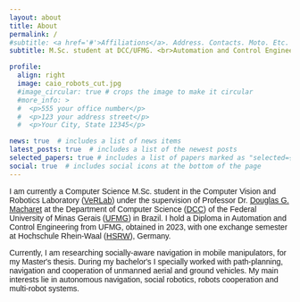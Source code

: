```yaml
---
layout: about
title: About
permalink: /
#subtitle: <a href='#'>Affiliations</a>. Address. Contacts. Moto. Etc.
subtitle: M.Sc. student at DCC/UFMG. <br>Automation and Control Engineer. 

profile:
  align: right
  image: caio_robots_cut.jpg
  #image_circular: true # crops the image to make it circular
  #more_info: >
  #  <p>555 your office number</p>
  #  <p>123 your address street</p>
  #  <p>Your City, State 12345</p>

news: true  # includes a list of news items
latest_posts: true  # includes a list of the newest posts
selected_papers: true # includes a list of papers marked as "selected={true}"
social: true  # includes social icons at the bottom of the page
---
```


<span style="font-family: 'Your Font', sans-serif;">I am currently a Computer Science M.Sc. student in the Computer Vision and Robotics Laboratory ([VeRLab](https://www.verlab.dcc.ufmg.br/)) under the supervision of Professor Dr. [Douglas G. Macharet](https://homepages.dcc.ufmg.br/~doug/site/en/) at the Department of Computer Science ([DCC](https://www.dcc.ufmg.br/)) of the Federal University of Minas Gerais ([UFMG](https://ufmg.br/)) in Brazil. I hold a Diploma in Automation and Control Engineering from UFMG, obtained in 2023, with one exchange semester at
Hochschule Rhein-Waal ([HSRW](https://www.hochschule-rhein-waal.de/en)), Germany.</span>

<span style="font-family: 'Your Font', sans-serif;">Currently, I am researching socially-aware navigation in mobile manipulators, for my Master's thesis. During my bachelor's I specially worked with path-planning, navigation and cooperation of unmanned aerial and ground vehicles. My main interests lie in autonomous navigation, social robotics, robots cooperation and multi-robot systems.</span>


<!-- 
<style>
  p {
    letter-spacing: 2px; /* Adjust the letter spacing */
    word-spacing: 5px;   /* Adjust the word spacing */
  }
</style>

Edit `_bibliography/papers.bib` and Jekyll will render your [publications page](/al-folio/publications/) automatically.

Link to your social media connections, too. This theme is set up to use [Font Awesome icons](https://fontawesome.com/) and [Academicons](https://jpswalsh.github.io/academicons/), like the ones below. Add your Facebook, Twitter, LinkedIn, Google Scholar, or just disable all of them.
-->